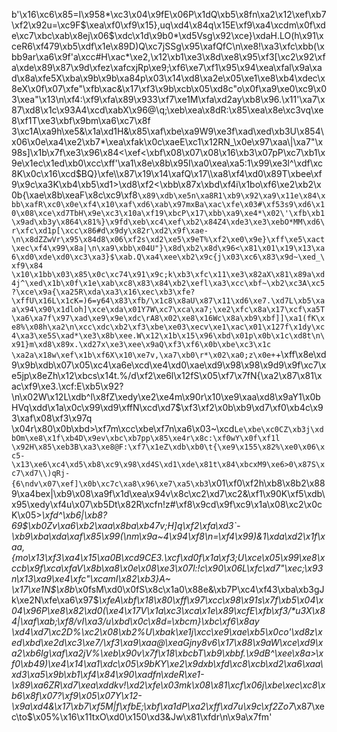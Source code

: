 b'\x16\xc6\x85=I\x958*\xc3\x04\x9fE\x06P\x1dQ\xb5\x8fn\xa2\x12\xef\xb7\xf2\x92u=\xc9F$\xea\xf0\xf9\x15},uq\xd4\x84q\x15E\xf9\xa4\xcdm\x0f\xde\xc7\xbc\xab\x8ej\x06$\xdc\x1d\x9b0*\xd5Vsg\x92\xce}\xdaH.LO(h\x91\xceR6\xf479\xb5\xdf\x1e\x89D)Q\xc7jSSg\x95\xafQfC\n\xe8!\xa3\xfc\xbb(\xbb9ar\xa6\x9f\'a\xcc#H\xac*\xe2,\x12\xb1\xe3\x8d\xe8\x95\xf3[\xc2\x92\xfa\xde\x89\x87\x9d\xfez\xafcxjRp\xe9;\xf6\xe7\xf1\x95\x94\xea\xfal\x9a\xad\x8a\xfe5X\xba\x9b\x9b\xa84p\x03\x14\xd8\xa2e\x05\xe1\xe8\xb4\xdec\x8eX\x0f\x07\xfe"\xfb\xac&\x17\xf3\x9b\xcb\x05\xd8c"o\x0f\xa9\xe0\xc9\x03\xea"\x13\n\xf4:\xf9\xfa\x89\x933\xf7\xe1M\xfa\xd2ay\xb8\x96.\x11\'\xa7\x87\xd8\x1c\x93A4\xcd\xabX\x96@\\q;\xeb\xea\x8dR:\x85\xea\x8e\xc3vq\xe8\xf1T\xe3\xbf\x9bm\xa6\xc7\x8f 3\xc1A\xa9h\xe5&\x1a\xd1H&\x85\xaf\xbe\xa9W9\xe3f\xad\xed\xb3U\x854\x06\x0e\xa4\xe2\xb7*\xea\xfak\x0c\xaeE\xc1\x12RN_\x0e\x97\xaa\\|\xa7"\x98s]\x1b\x7f\xe3\x96\x84<\xef<\xbf\x08\x07\x08\x16\xb3\x07pP\xc7\xb1\x9e\x1ec\x1ed\xb0\xcc\xff\'\xa1\x8e\x8b\x95I\xa0\xea\xa5:1\x99\xe3l^\xdf\xc8K\x0c\x16\xcd$BQ}\xfe\\\x87\x19\x14\xafQ\x17\\\xa8\xf4\xd0\x89T\xbee\xf9\x9c\xa3K\xb4\xb5\xd1>\xd8\xf2<\xbb\x87x\xbd\xf4i\x1bo\xf6\xe2\xb2\x0b{\xae\x8b\xeaF\x8c\xc9\xf8`\x89\xdb\xe5n\xa8R1\xb9\x92\xa9\x11e\x84\xbb\xafR\xc0\x0e\xf4\x10\xaf\xd6\xab\x97mxBa\xac\xfe\x03#\xf53s9\xd6\x10\x08\xce\xd7TbH\x9e\xc3\x10a\xf19\xbcP\x17\xbb\xa9\xe4*\x02\'\xfb\xb1\x9ad\xb3y\x864\x81%}\x9fd\xeb\xc4\xef\xb2\x84Z4\xde3\xe3\xebO*MM\xd6\r\xfc\xd1p[\xcc\x86#d\x9dy\x82r\xd2\x9f\xae-\n\x8dZZwVr\x95\x84d8\x06\xf2s\xd2\xe5\x9eT%\xf2\xe0\x9e}\xff\xe5\xact\xec\xf4\x99\x8a|\n\xa9\xbb\x04U"}\x8d\xb2\x8d\x96<\x81\x01\x19\x13\xa6\xd0\xde\xd0\xc3\xa3}$\xab.Q\xa4\xee\xb2\x9c{j\x03\xc6\x83\x9d~\xed_\xf9\x84 \x10\x1bb\x03\x85\x0c\xc74\x91\x9c;k\xb3\xfc\x11\xe3\x82aX\x81\x89a\xd4j^\xed\x1b\x0f\x1e\xab\xc8\x83\x84\xb2\xefl\xa3\xcc\xbf~\xb2\xc3A\xc5?\xce\x9a{\xa25R\xda\xa3\x16\xec\xb3\xfe?\xffU\x16L\x1cK=)6=y64\x83\xfb/\x1c8\x8aU\x87\x11\xd6\xe7.\xd7L\xb5\xaa\x94\x90\x1dloh]\xce\xda\x01Y7W\xc7\xca\xa7;\xe2\xfc\x8a\x17\xcf\xa5T\xa6\xa7f\x97\xad\xe9\x9e\xdc\rA8\x02\xe8\x16Wc\x8a\xb9\xbf]]\xa1(fK\xe8%\x08h\xa2\n\xcc\xdc\xb2\xf3\xbe\xe03\xecv\xe1\xac\x01\x127f\x1dy\xc4\xa3\xe5S\xad*\xe3\x8b\xee.W\x12\x1b\x15\x96\xbd\x01p\x0b\x1c\xd8t\n\x91}m\xd8\x89x.\xd27x\xe3\xee\x9aQ\xf3\xf6\x0b\xbe\xc3\x1c \xa2a\x18w\xef\x1b\xf6X\x10\xe7v,\xa7\xb0\r*\x02\xa0;z\x0e+`+\xff\x8e\xd9\x9b\xdb\x07\x05\xc4\xa6e\xcd\xe4\xd0\xae\xd9\x98\x98\x9d9\x9f\xc7\xe5jp\x8eZh\x12\xbcs\x14t.%/d\xf2\xe6l\x12fS\x05\xf7\x7fN{\xa2\x87\x81\xac\xf9\xe3.\xcf:E\xb5\x92?\n\x02W\x12L\xdb^l\x8fZ\xedy\xe2\xe4m\x90r\x10\xe9\xaa\xd8\x9aY1\x0bHVq\xdd\x1a\x0c\x99\xd9\xffN\xcd\xd7$\xf3\xf2\x0b\xb9\xd7\xf0\xb4c\x93\xaf\x08\xf3\x97q \x04r\x80\x0b\xbd>\xf7m\xcc\xbe\xf7n\xa6\x03~\xcd`Le\xbe\xc0CZ\xb3j\xdbOm\xe8\x1f\xb4D\x9ev\xbc\xb7pp\x85\xe4r\x8c:\xf0wY\x0f\xf1l \x92H\x85\xeb3B\xa3\xe8@F:\xf7\x1eZ\xdb\xb0\t{\xe9\x155\x82%\xe0\x06\xc5-\x13\xe6\xc4\xd5\xb8\xc9\x98\xd4S\xd1\xde\x81t\x84\xbcxM9\xe6>0\x87S\xc7\xd7\\)qRj-{6\ndv\x07\xef]\x0b\xc7c\xa8\x96\xe7\xa5\xb3`\x01\xf0\xf2h\xb8\x8b2\x889\xa4bex|\xb9\x08\xa9f\x1d\xea\x94v\x8c\xc2\xd7\xc2&\xf1\x90K\xf5\xdb\x95\xedy\xf4u\x07\xb5Dt\x82R\xcfn!z#\xf8\x9cd\x9f\xc9\x1a\x08\xc2\x0cK\x05>*\xfd^\xb6|\xb8?69$\xb0Zv\xa6\xb2\xaa\x8ba\xb47v;H]q\xf2\xfa\xd3`-\xb9\xba\xda\xaf\x85\x99(\nm\x9a~4\x94\xf8\n=\xf4\x99)&1\xda\xd2\x1f\xaa,{mo\x13\xf3\xa4\x15\xa0B\xcd9CE3.\xcf\xd0f\x1a\xf3;U\xce\x05\x99\xe8\xccb\x9f\xca\xfaV\x8b\xa8\x0e\x08\xe3\x07l:!c\x90\x06L\xfc\xd7"\xec;\x93n\x13\xa9\xe4\xfc"\xcamI\x82\xb3}A~ \x17\xe1N$\x8b*\x0fsM\xd0\x0fS\x8c\x1a0\x88e&\xb7P\xc4\xf43\xba\xb3gJk\xe2N\xfe\xa6\x97$_\xfeA\xbf\x18\x80\xff\x97\xcc\x98\x91s\x7f\xb5\x04\x04\x96P\xe8\x82\xd0(\xe4\x17V\x1a\xc3\xca\x1e\x89\xcfE\xfb\xf3/*u3X\x84|\xaf\xab;\xf8/vI\xa3/u\xbd\x0c\x8d=\xbcm}\xbc\xf6\x8ay \xd4\xd7\xc2D%\xc2\x08\xb2%U\xbak\xe1j\xcc\xe9\xae\xb5\x0co\'\xd8z\xed\xbd\xe2d\xc3\xe7/\xf3\xa9\xaa@\xeaGjny8v6\x17\x88\x9aW\xce\xd9\xa2\xb6Ig\xaf\xa2jV%\xeb\x90v\x7f\x18\xbcbT\xb9\xbbf.\x9dB^\xee\x8a>\xf0\xb49)\xe4\x14\xa1\xdc\x05\x9bKY\xe2\x9dxb\xfd\xc8\xcb\xd2\xa6\xaa\xd3\xa5\x9b\xb1\xf4\x84\x90\xadfn\xdeR\xe1-\x89\xa6ZR\xd7\xea\xddkv!\xd2\xfe\x03mk\x08\x81\xcf\x06j\xbe\xec\xc8\xb6\x8f\x07?\xf9\x05\x07Y\x12-\x9a\xd4&\x17\xb7\xf5M|f\xfbE;\xbf\xa1dP\xa2\xff\xd7u\x9c\xf2Zo7_\x87\xec\to$\x05%\x16\x11txO\xd0\x150\xd3&Jw\x81\xfdr\n\x9a\x7fm'
